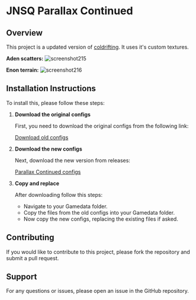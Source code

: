 # JNSQ Parallax Continued

## Overview

This project is a updated version of [coldrifting](https://github.com/coldrifting/JNSQ_ParallaxScatters). It uses it's custom textures.

**Aden scatters:**
![screenshot215](https://github.com/user-attachments/assets/1a6171d2-5fcb-4221-b544-02ef5aac57f3)

**Enon terrain:**
![screenshot216](https://github.com/user-attachments/assets/49724515-dc15-4356-91db-b88121ad389e)


## Installation Instructions

To install this, please follow these steps:

1. **Download the original configs**

   First, you need to download the original configs from the following link:

   [Download old configs](https://github.com/coldrifting/JNSQ_ParallaxScatters/releases/download/v0.9.0/JNSQ_ParallaxScatters-v0.9.0.zip)

2. **Download the new configs**

   Next, download the new version from releases:

   [Parallax Continued configs](https://github.com/yukkine0704/JNSQ_ParallaxScattersContinued/releases)

3. **Copy and replace**

   After downloading follow this steps:

   - Navigate to your Gamedata folder.
   - Copy the files from the old configs into your Gamedata folder.
   - Now copy the new configs, replacing the existing files if asked.

## Contributing

If you would like to contribute to this project, please fork the repository and submit a pull request.

## Support

For any questions or issues, please open an issue in the GitHub repository.
